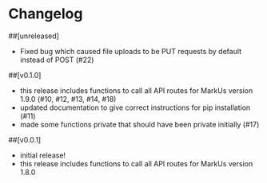 # Changelog
##[unreleased]
- Fixed bug which caused file uploads to be PUT requests by default instead of POST (#22)

##[v0.1.0]
- this release includes functions to call all API routes for MarkUs version 1.9.0 (#10, #12, #13, #14, #18)
- updated documentation to give correct instructions for pip installation (#11)
- made some functions private that should have been private initially (#17)

##[v0.0.1]
- initial release!
- this release includes functions to call all API routes for MarkUs version 1.8.0
